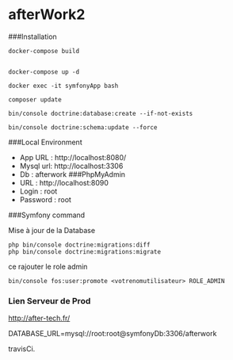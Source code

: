 # afterWork2

###Installation

```
docker-compose build


docker-compose up -d

docker exec -it symfonyApp bash 

composer update

bin/console doctrine:database:create --if-not-exists

bin/console doctrine:schema:update --force
```

###Local Environment


- App URL : http://localhost:8080/
- Mysql url: http://localhost:3306 
- Db : afterwork 
###PhpMyAdmin 
- URL : http://localhost:8090 
- Login : root 
- Password : root


###Symfony command

Mise à jour de la Database
```
php bin/console doctrine:migrations:diff
php bin/console doctrine:migrations:migrate

```

ce rajouter le role admin

```
bin/console fos:user:promote <votrenomutilisateur> ROLE_ADMIN
```


### Lien Serveur de Prod

http://after-tech.fr/

DATABASE_URL=mysql://root:root@symfonyDb:3306/afterwork

travisCi.
